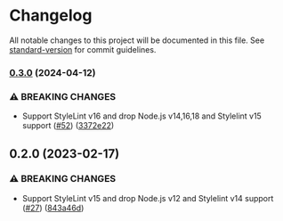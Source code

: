 # Changelog

All notable changes to this project will be documented in this file. See [standard-version](https://github.com/conventional-changelog/standard-version) for commit guidelines.

### [0.3.0](https://github.com/cybozu/stylelint-config/compare/v0.2.0...v0.3.0) (2024-04-12)

### ⚠ BREAKING CHANGES

- Support StyleLint v16 and drop Node.js v14,16,18 and Stylelint v15 support ([#52](https://github.com/cybozu/stylelint-config/pull/52)) ([3372e22](https://github.com/cybozu/stylelint-config/pull/52/commits/3372e22516df0124b30944233193bbaf64d07dba))

## 0.2.0 (2023-02-17)

### ⚠ BREAKING CHANGES

- Support StyleLint v15 and drop Node.js v12 and Stylelint v14 support ([#27](https://github.com/cybozu/stylelint-config/issues/27)) ([843a46d](https://github.com/cybozu/stylelint-config/commit/843a46dbe13c62f3b999bd3e661ba72b953d08fb))

